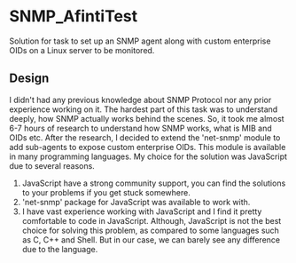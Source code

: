 # SNMP_AfintiTest
Solution for task to set up an SNMP agent along with custom enterprise OIDs on a Linux server to be monitored.

## Design

I didn't had any previous knowledge about SNMP Protocol nor any prior experience working on it. The hardest part of this task was to understand deeply, how SNMP actually works behind the scenes. So, it took me almost 6-7 hours of research to understand how SNMP works, what is MIB and OIDs etc.
After the research, I decided to extend the 'net-snmp' module to add sub-agents to expose custom enterprise OIDs. This module is available in many programming languages. My choice for the solution was JavaScript due to several reasons.
1) JavaScript have a strong community support, you can find the solutions to your problems if you get stuck somewhere.
2) 'net-snmp' package for JavaScript was available to work with. 
3) I have vast experience working with JavaScript and I find it pretty comfortable to code in JavaScript.
Although, JavaScript is not the best choice for solving this problem, as compared to some languages such as C, C++ and Shell. But in our case, we can barely see any difference due to the language.  
